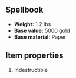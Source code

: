 ## Spellbook
- **Weight:** 1.2 lbs
- **Base value:** 5000 gold
- **Base material:** Paper
## Item properties
1. Indestructible
